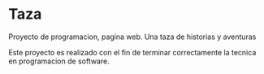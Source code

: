 # Taza
Proyecto de programacion, pagina web. Una taza de historias y aventuras

Este proyecto es realizado con el fin de terminar correctamente la tecnica en programacion de software.
